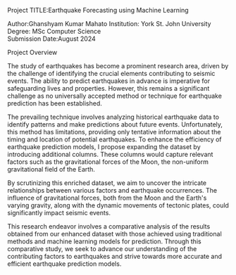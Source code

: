 Project TITLE:Earthquake Forecasting using Machine Learning

Author:Ghanshyam Kumar Mahato 
Institution: York St. John University  
Degree: MSc Computer Science  
Submission Date:August 2024

Project Overview

The study of earthquakes has become a prominent research area, driven by the challenge of identifying the crucial elements contributing to seismic events. The ability to predict earthquakes in advance is imperative for safeguarding lives and properties. However, this remains a significant challenge as no universally accepted method or technique for earthquake prediction has been established.
 
The prevailing technique involves analyzing historical earthquake data to identify patterns and make predictions about future events. Unfortunately, this method has limitations, providing only tentative information about the timing and location of potential earthquakes. To enhance the efficiency of earthquake prediction models, I propose expanding the dataset by introducing additional columns. These columns would capture relevant factors such as the gravitational forces of the Moon, the non-uniform gravitational field of the Earth.
 
By scrutinizing this enriched dataset, we aim to uncover the intricate relationships between various factors and earthquake occurrences. The influence of gravitational forces, both from the Moon and the Earth's varying gravity, along with the dynamic movements of tectonic plates, could significantly impact seismic events.
 
This research endeavor involves a comparative analysis of the results obtained from our enhanced dataset with those achieved using traditional methods and machine learning models for prediction. Through this comparative study, we seek to advance our understanding of the contributing factors to earthquakes and strive towards more accurate and efficient earthquake prediction models.
